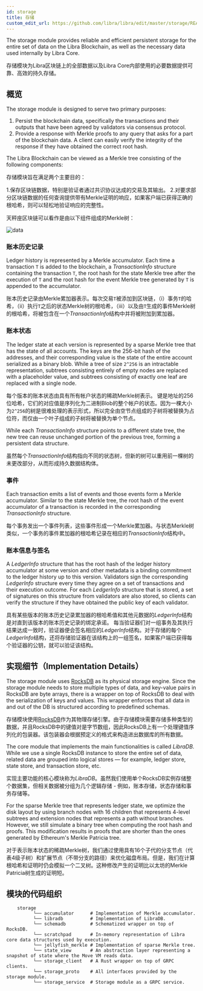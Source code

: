 ```yaml
---
id: storage
title: 存储
custom_edit_url: https://github.com/libra/libra/edit/master/storage/README.md
---
```



The storage module provides reliable and efficient persistent storage for the
entire set of data on the Libra Blockchain, as well as the necessary data used
internally by Libra Core.

存储模块为Libra区块链上的全部数据以及Libra Core内部使用的必要数据提供可靠、高效的持久存储。

## 概览

The storage module is designed to serve two primary purposes:

1. Persist the blockchain data, specifically the transactions and their outputs
   that have been agreed by validators via consensus protocol.
2. Provide a response with Merkle proofs to any query that asks for a part of the
   blockchain data. A client can easily verify the integrity of the response if
   they have obtained the correct root hash.

The Libra Blockchain can be viewed as a Merkle tree consisting of the following
components:

存储模块旨在满足两个主要目的：

1.保存区块链数据，特别是验证者通过共识协议达成的交易及其输出。
2.对要求部分区块链数据的任何查询提供带有Merkle证明的响应，如果客户端已获得正确的根哈希，则可以轻松地验证响应的完整性。

天秤座区块链可以看作是由以下组件组成的Merkle树：

![data](https://developers.libra.org/docs/assets/data.png)


### 账本历史记录

Ledger history is represented by a Merkle accumulator. Each time a transaction
`T` is added to the blockchain, a *TransactionInfo* structure containing the
transaction `T`, the root hash for the state Merkle tree after the execution of
`T` and the root hash for the event Merkle tree generated by `T` is appended to
the accumulator.

账本历史记录由Merkle累加器表示。每次交易`T`被添加到区块链，（i）事务`T`的哈希，（ii）执行`T`之后的状态Merkle树的根哈希，（iii）以及由`T`生成的事件Merkle树的根哈希，将被包含在一个*TransactionInfo*结构中并将被附加到累加器。

### 账本状态

The ledger state at each version is represented by a sparse Merkle tree that has the
state of all accounts. The keys are the 256-bit hash of the addresses, and their
corresponding value is the state of the entire account serialized as a binary
blob. While a tree of size `2^256` is an intractable representation, subtrees
consisting entirely of empty nodes are replaced with a placeholder value, and
subtrees consisting of exactly one leaf are replaced with a single node.

每个版本的账本状态由具有所有帐户状态的稀疏Merkle树表示。 键是地址的256位哈希，它们的对应值是序列化为二进制Blob的整个帐户的状态。因为一棵大小为`2^256`的树是很难处理的表示形式，所以完全由空节点组成的子树将被替换为占位符，而仅由一个叶子组成的子树将被替换为单个节点。

While each *TransactionInfo* structure points to a different state tree, the new
tree can reuse unchanged portion of the previous tree, forming a persistent data
structure.

虽然每个*TransactionInfo*结构指向不同的状态树，但新的树可以重用前一棵树的未更改部分，从而形成持久数据结构体。


### 事件

Each transaction emits a list of events and those events form a Merkle accumulator.
Similar to the state Merkle tree, the root hash of the event accumulator of a
transaction is recorded in the corresponding *TransactionInfo* structure.

每个事务发出一个事件列表，这些事件形成一个Merkle累加器。与状态Merkle树类似，一个事务的事件累加器的根哈希记录在相应的*TransactionInfo*结构中。

### 账本信息与签名

A *LedgerInfo* structure that has the root hash of the ledger history
accumulator at some version and other metadata is a binding commitment to
the ledger history up to this version. Validators sign the corresponding
*LedgerInfo* structure every time they agree on a set of transactions and their
execution outcome. For each *LedgerInfo* structure that is stored, a set of
signatures on this structure from validators are also stored, so
clients can verify the structure if they have obtained the public key of each
validator.

具有某些版本的账本历史记录累加器的根哈希值和其他元数据的*LedgerInfo*结构是对直到该版本的账本历史记录的绑定承诺。 每当验证器们对一组事务及其执行结果达成一致时，验证器便会签名相应的*LedgerInfo*结构。对于存储的每个*LedgerInfo*结构，还将存储验证器在该结构上的一组签名，如果客户端已获得每个验证器的公钥，就可以验证该结构。

## 实现细节（Implementation Details）

The storage module uses [RocksDB](https://rocksdb.org/) as its physical storage
engine. Since the storage module needs to store multiple types of data, and
key-value pairs in RocksDB are byte arrays, there is a wrapper on top of RocksDB
to deal with the serialization of keys and values. This wrapper enforces that all data in and
out of the DB is structured according to predefined schemas.

存储模块使用[RocksDB](https://rocksdb.org/)作为其物理存储引擎。由于存储模块需要存储多种类型的数据，并且RocksDB中的键值对是字节数组，因此RocksDB上有一个处理键值序列化的包装器。该包装器会根据预定义的格式来构造进出数据库的所有数据。

The core module that implements the main functionalities is called *LibraDB*.
While we use a single RocksDB instance to store the entire set of data, related
data are grouped into logical stores &mdash; for example, ledger store, state store,
and transaction store, etc.

实现主要功能的核心模块称为*LibraDB*。虽然我们使用单个RocksDB实例存储整个数据集，但相关数据被分组为几个逻辑存储 - 例如，账本存储，状态存储和事务存储等。

For the sparse Merkle tree that represents ledger state, we optimize the disk
layout by using branch nodes with 16 children that represents 4-level subtrees
and extension nodes that represents a path without branches. However, we still
simulate a binary tree when computing the root hash and proofs. This modification
results in proofs that are shorter than the ones generated by Ethereum's Merkle
Patricia tree.

对于表示账本状态的稀疏Merkle树，我们通过使用具有16个子代的分支节点（代表4级子树）和扩展节点（不带分支的路径）来优化磁盘布局。但是，我们在计算根哈希和证明时仍会模拟一个二叉树。这种修改产生的证明比以太坊的Merkle Patricia树生成的证明短。

## 模块的代码组织
```
    storage
          └── accumulator      # Implementation of Merkle accumulator.
          └── libradb          # Implementation of LibraDB.
          └── schemadb         # Schematized wrapper on top of RocksDB.
          └── scratchpad       # In-memory representation of Libra core data structures used by execution.
          └── jellyfish_merkle # Implementation of sparse Merkle tree.
          └── state_view       # An abstraction layer representing a snapshot of state where the Move VM reads data.
          └── storage_client   # A Rust wrapper on top of GRPC clients.
          └── storage_proto    # All interfaces provided by the storage module.
          └── storage_service  # Storage module as a GRPC service.
```

